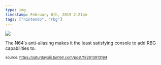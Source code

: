 ```yaml
---
type: img
timestamp: February 6th, 2019 2:21pm
tags: ["nintendo", "rbg"]
---
```

<img src="https://saturdayxiii.github.io/media/182613913184.jpg"/>

The N64′s anti-aliasing makes it the least satisfying console to add RBG capabilities to.
 
  
<small>source: https://saturdayxiii.tumblr.com/post/182613913184</small>